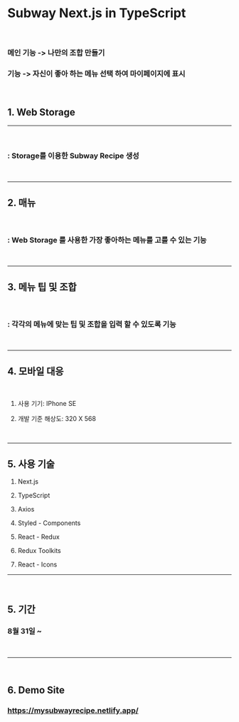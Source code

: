 # Subway Next.js in TypeScript

<br>

### 메인 기능 -> 나만의 조합 만들기

### 기능 -> 자신이 좋아 하는 메뉴 선택 하여 마이페이지에 표시

<br>

## 1. Web Storage

---

<br>

### : Storage를 이용한 Subway Recipe 생성

<br>

---

## 2. 매뉴

<br>

### : Web Storage 를 사용한 가장 좋아하는 메뉴를 고를 수 있는 기능

<br>

---

## 3. 메뉴 팁 및 조합

<br>

### : 각각의 메뉴에 맞는 팁 및 조합을 입력 할 수 있도록 기능

<br>

---

## 4. 모바일 대응

<br>

1.  사용 기기: IPhone SE

2.  개발 기준 해상도: 320 X 568

<br>

---

## 5. 사용 기술

1. Next.js

2. TypeScript

3. Axios

4. Styled - Components

5. React - Redux

6. Redux Toolkits

7. React - Icons

---

<br>

## 5. 기간

### 8월 31일 ~

<br>

---

<br>

## 6. Demo Site

### https://mysubwayrecipe.netlify.app/
